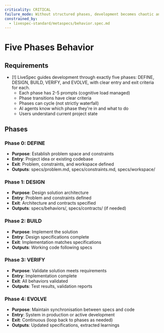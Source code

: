 ```yaml
---
criticality: CRITICAL
failure_mode: Without structured phases, development becomes chaotic and AI agents lack clear direction
constrained_by:
  - livespec-standard/metaspecs/behavior.spec.md
---
```


# Five Phases Behavior

## Requirements
- [!] LiveSpec guides development through exactly five phases: DEFINE, DESIGN, BUILD, VERIFY, and EVOLVE, with clear entry and exit criteria for each.
  - Each phase has 2-5 prompts (cognitive load managed)
  - Phase transitions have clear criteria
  - Phases can cycle (not strictly waterfall)
  - AI agents know which phase they're in and what to do
  - Users understand current project state

## Phases

### Phase 0: DEFINE
- **Purpose**: Establish problem space and constraints
- **Entry**: Project idea or existing codebase
- **Exit**: Problem, constraints, and workspace defined
- **Outputs**: specs/problem.md, specs/constraints.md, specs/workspace/

### Phase 1: DESIGN
- **Purpose**: Design solution architecture
- **Entry**: Problem and constraints defined
- **Exit**: Architecture and contracts specified
- **Outputs**: specs/behaviors/, specs/contracts/ (if needed)

### Phase 2: BUILD
- **Purpose**: Implement the solution
- **Entry**: Design specifications complete
- **Exit**: Implementation matches specifications
- **Outputs**: Working code following specs

### Phase 3: VERIFY
- **Purpose**: Validate solution meets requirements
- **Entry**: Implementation complete
- **Exit**: All behaviors validated
- **Outputs**: Test results, validation reports

### Phase 4: EVOLVE
- **Purpose**: Maintain synchronisation between specs and code
- **Entry**: System in production or active development
- **Exit**: Continuous (loop back to phases as needed)
- **Outputs**: Updated specifications, extracted learnings
